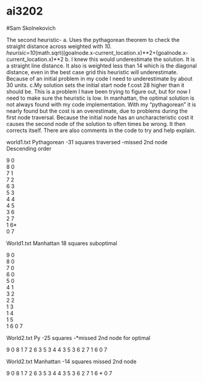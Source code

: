 # ai3202
#Sam Skolnekovich

The second heuristic-
 a. Uses the pythagorean theorem to check the straight distance across weighted with *10. 
	heurisic=10*(math.sqrt((goalnode.x-current_location.x)**2+(goalnode.x-current_location.x)**2
 b. I knew this would underestimate the solution. It is a straight line distance. It also is weighted less than 14 which is the diagonal distance, even in the best case grid this heuristic will underestimate. Because of an initial problem in my code I need to underestimate by about 30 units.
 c.My solution sets the initial start node f.cost 28 higher than it should be. This is a problem I have been trying to figure out, but for now I need to make sure the heuristic is low. In manhattan, the optimal solution is not always found with my code implementation. With my “pythagorean” it is nearly found but the cost is an overestimate, due to problems during the first node traversal. Because the initial node has an uncharacteristic cost it causes the second node of the solution to often times be wrong. It then corrects itself. There are also comments in the code to try and help explain. 
 
 
world1.txt
Pythagorean
-31 squares traversed
-missed 2nd node
Descending order

9 0					
8 0					
7 1					
7 2					
6 3					
5 3					
4 4				
4 5					
3 6					
2 7					
1 6*					
0 7


World1.txt
Manhattan 
18 squares
suboptimal

9 0							
8 0							
7 0							
6 0								
5 0							
4 1							
3 2							
2 2							
1 3							
1 4							
1 5							
1 6
0 7


World2.txt
Py
-25 squares
-*missed 2nd node for optimal

9 0
8 1
7 2
6 3
5 3
4 4
3 5
3 6
2 7
1 6
0 7


World2.txt
Manhattan
-14 squares
missed 2nd node

9 0
8 1
7 2
6 3
5 3
4 4
3 5
3 6
2 7
1 6 *
0 7

